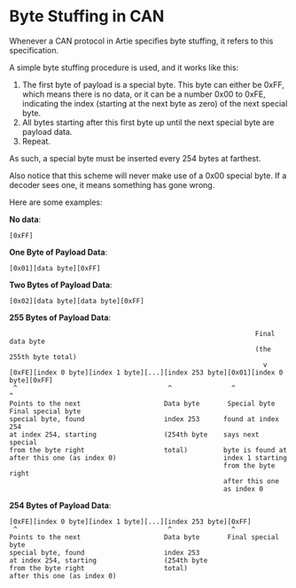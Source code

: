 # Byte Stuffing in CAN

Whenever a CAN protocol in Artie specifies byte stuffing, it refers to this specification.

A simple byte stuffing procedure is used, and it works like this:

1. The first byte of payload is a special byte. This byte can either be 0xFF, which means
   there is no data, or it can be a number 0x00 to 0xFE, indicating the index (starting at
   the next byte as zero) of the next special byte.
1. All bytes starting after this first byte up until the next special byte are payload data.
1. Repeat.

As such, a special byte must be inserted every 254 bytes at farthest.

Also notice that this scheme will never make use of a 0x00 special byte. If a decoder
sees one, it means something has gone wrong.

Here are some examples:

**No data**:

```
[0xFF]
```

**One Byte of Payload Data**:

```
[0x01][data byte][0xFF]
```

**Two Bytes of Payload Data**:

```
[0x02][data byte][data byte][0xFF]
```

**255 Bytes of Payload Data**:

```
                                                              Final data byte
                                                              (the 255th byte total)
                                                                v
[0xFE][index 0 byte][index 1 byte][...][index 253 byte][0x01][index 0 byte][0xFF]
 ^                                      ^               ^                   ^
Points to the next                     Data byte       Special byte         Final special byte
special byte, found                    index 253      found at index 254
at index 254, starting                 (254th byte    says next special
from the byte right                    total)         byte is found at
after this one (as index 0)                           index 1 starting
                                                      from the byte right
                                                      after this one
                                                      as index 0
```

**254 Bytes of Payload Data**:

```
[0xFE][index 0 byte][index 1 byte][...][index 253 byte][0xFF]
 ^                                      ^               ^
Points to the next                     Data byte       Final special byte
special byte, found                    index 253
at index 254, starting                 (254th byte
from the byte right                    total)
after this one (as index 0)
```
